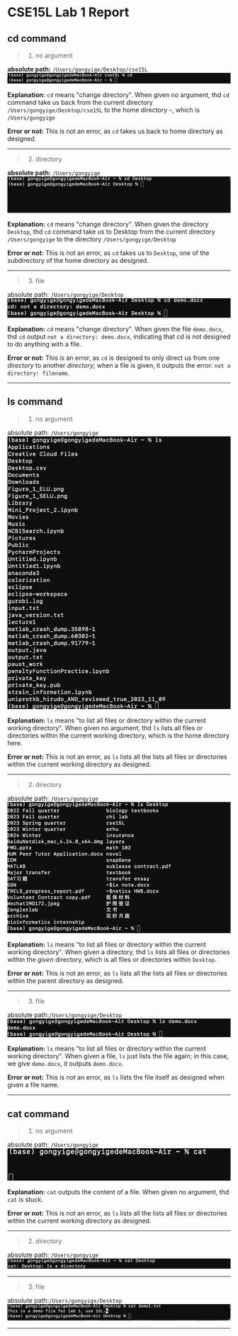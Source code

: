 # CSE15L Lab 1 Report

## cd command

> 1. no argument

**absolute path:** `/Users/gongyige/Desktop/cse15L`
![Image](cd_noArgument.jpeg)

**Explanation:** `cd` means "change directory". When given no argument, thd `cd` command take us back from the current directory `/Users/gongyige/Desktop/cse15L` to the home directory `~`, which is `/Users/gongyige`

**Error or not:** This is not an error, as `cd` takes us back to home directory as designed.

---

> 2. directory

**absolute path:** `/Users/gongyige`
![Image](cd_directory.jpeg)

**Explanation:** `cd` means "change directory". When given the directory `Desktop`, thd `cd` command take us to Desktop from the current directory `/Users/gongyige` to the directory  `/Users/gongyige/Desktop`

**Error or not:** This is not an error, as `cd` takes us to `Desktop`, one of the subdirectory of the home directory as designed.

---

> 3. file

absolute path: `/Users/gongyige/Desktop`
![Image](cd_file.jpeg)

**Explanation:** `cd` means "change directory". When given the file `demo.docx`, thd `cd` output `not a directory: demo.docx`, indicating that cd is not designed to do anything with a file.

**Error or not:** This _is_ an error, as `cd` is designed to only direct us from one _directory_ to another _directory_; when a file is given, it outputs the error: `not a directory: filename`.

---

## ls command

> 1. no argument

absolute path: `/Users/gongyige`
![Image](ls_no_argument.jpeg)

**Explanation:** `ls` means "to list all files or directory within the current working directory". When given no argument, thd `ls` lists all files or directories within the current working directory, which is the home directory here.

**Error or not:** This is not an error, as `ls` lists all the lists all files or directories within the current working directory as designed.

---

> 2. directory


absolute path: `/Users/gongyige`
![Image](ls_directory.jpeg)

**Explanation:** `ls` means "to list all files or directory within the current working directory". When given a directory, thd `ls` lists all files or directories within the _given_ directory, which is all files or directories within `Desktop`.

**Error or not:** This is not an error, as `ls` lists all the lists all files or directories within the parent directory as designed.


---

> 3. file

absolute path:`/Users/gongyige/Desktop`
![Image](ls_file.jpeg)

**Explanation:** `ls` means "to list all files or directory within the current working directory". When given a file,  `ls` just lists the file again; in this case, we give `demo.docx`, it outputs `demo.docx`.

**Error or not:** This is not an error, as `ls` lists the file itself as designed when given a file name.


---

## cat command

> 1. no argument

absolute path: `/Users/gongyige`                                      
![Image](cat_no_argument.jpeg)

**Explanation:** `cat` outputs the content of a file. When given no argument, thd `cat` is stuck.

**Error or not:** This is not an error, as `ls` lists all the lists all files or directories within the current working directory as designed.

---

> 2. directory

absolute path: `/Users/gongyige`
![Image](cat_directory.jpeg)

---

> 3. file

absolute path:`/Users/gongyige/Desktop`
![Image](cat_file.jpeg)

---

